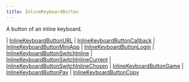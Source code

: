 ```yaml
---
title: InlineKeyboardButton
---
```


A button of an inline keyboard.

<div class="font-mono whitespace-pre"><span class="opacity-50">| </span><a href="/gh/types/inlinekeyboardbuttonurl"  >InlineKeyboardButtonURL</a><span class="opacity-50">
| </span><a href="/gh/types/inlinekeyboardbuttoncallback"  >InlineKeyboardButtonCallback</a><span class="opacity-50">
| </span><a href="/gh/types/inlinekeyboardbuttonminiapp"  >InlineKeyboardButtonMiniApp</a><span class="opacity-50">
| </span><a href="/gh/types/inlinekeyboardbuttonlogin"  >InlineKeyboardButtonLogin</a><span class="opacity-50">
| </span><a href="/gh/types/inlinekeyboardbuttonswitchinline"  >InlineKeyboardButtonSwitchInline</a><span class="opacity-50">
| </span><a href="/gh/types/inlinekeyboardbuttonswitchinlinecurrent"  >InlineKeyboardButtonSwitchInlineCurrent</a><span class="opacity-50">
| </span><a href="/gh/types/inlinekeyboardbuttonswitchinlinechosen"  >InlineKeyboardButtonSwitchInlineChosen</a><span class="opacity-50">
| </span><a href="/gh/types/inlinekeyboardbuttongame"  >InlineKeyboardButtonGame</a><span class="opacity-50">
| </span><a href="/gh/types/inlinekeyboardbuttonpay"  >InlineKeyboardButtonPay</a><span class="opacity-50">
| </span><a href="/gh/types/inlinekeyboardbuttoncopy"  >InlineKeyboardButtonCopy</a></div>

